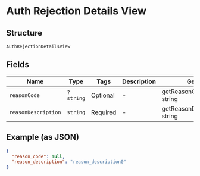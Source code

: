 
# Auth Rejection Details View

## Structure

`AuthRejectionDetailsView`

## Fields

| Name | Type | Tags | Description | Getter | Setter |
|  --- | --- | --- | --- | --- | --- |
| `reasonCode` | `?string` | Optional | - | getReasonCode(): ?string | setReasonCode(?string reasonCode): void |
| `reasonDescription` | `string` | Required | - | getReasonDescription(): string | setReasonDescription(string reasonDescription): void |

## Example (as JSON)

```json
{
  "reason_code": null,
  "reason_description": "reason_description0"
}
```

